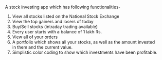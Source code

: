 A stock investing app which has following functionalities-
1. View all stocks listed on the National Stock Exchange
2. View the top gainers and losers of today
3. Buy/Sell stocks (intraday trading available)
4. Every user starts with a balance of 1 lakh Rs.
5. View all of your orders
6. A portfolio which shows all your stocks, as well as the amount invested in them and the current value.
7. Simplistic color coding to show which investments have been profitable.